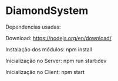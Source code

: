 # DiamondSystem

Dependencias usadas:

Download: https://nodejs.org/en/download/

Instalação dos módulos: npm install

Inicialização no Server: npm run start:dev

Inicialização no Client: npm start
